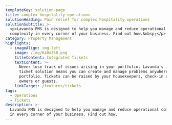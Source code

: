 ```yaml
---
templateKey: solution-page
title: complex hospitality operations
solutionHeading: Pain relief for complex hospitality operations
solutionSubtitle: >-
  <p>Lavanda PMS is designed to help you manage and reduce operational
  complexity in every corner of your business. Find out how.&nbsp;</p>
category: Property Management
highlights:
  - imageAlign: img-left
    image: /img/640x360.png
    titleContent: Integrated Tickets
    textContent: >-
      Never lose track of issues arising in your portfolio. Lavanda's integrated
      ticket solution means you can create and manage problems anywhere in your
      portfolio. Tickets can be raised by your housekeepers, check-in staff,
      owners or guests. 
    linkTarget: /features/tickets
tags:
  - Operations
  - Tickets
description: >-
  Lavanda PMS is designed to help you manage and reduce operational complexity
  in every corner of your business. Find out how.
---
```


